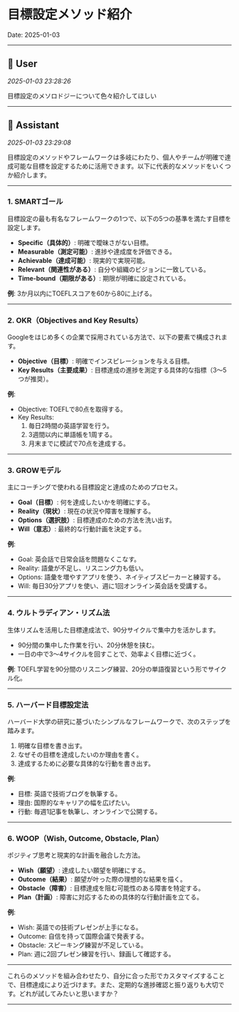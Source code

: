 # 目標設定メソッド紹介

Date: 2025-01-03

---

## 👤 User
*2025-01-03 23:28:26*

目標設定のメソロドジーについて色々紹介してほしい

---

## 🤖 Assistant
*2025-01-03 23:29:08*

目標設定のメソッドやフレームワークは多岐にわたり、個人やチームが明確で達成可能な目標を設定するために活用できます。以下に代表的なメソッドをいくつか紹介します。

---

### 1. **SMARTゴール**
目標設定の最も有名なフレームワークの1つで、以下の5つの基準を満たす目標を設定します。

- **Specific（具体的）**: 明確で曖昧さがない目標。
- **Measurable（測定可能）**: 進捗や達成度を評価できる。
- **Achievable（達成可能）**: 現実的で実現可能。
- **Relevant（関連性がある）**: 自分や組織のビジョンに一致している。
- **Time-bound（期限がある）**: 期限が明確に設定されている。

**例**: 3か月以内にTOEFLスコアを60から80に上げる。

---

### 2. **OKR（Objectives and Key Results）**
Googleをはじめ多くの企業で採用されている方法で、以下の要素で構成されます。

- **Objective（目標）**: 明確でインスピレーションを与える目標。
- **Key Results（主要成果）**: 目標達成の進捗を測定する具体的な指標（3〜5つが推奨）。

**例**:
- Objective: TOEFLで80点を取得する。
- Key Results:
  1. 毎日2時間の英語学習を行う。
  2. 3週間以内に単語帳を1周する。
  3. 月末までに模試で70点を達成する。

---

### 3. **GROWモデル**
主にコーチングで使われる目標設定と達成のためのプロセス。

- **Goal（目標）**: 何を達成したいかを明確にする。
- **Reality（現状）**: 現在の状況や障害を理解する。
- **Options（選択肢）**: 目標達成のための方法を洗い出す。
- **Will（意志）**: 最終的な行動計画を決定する。

**例**:
- Goal: 英会話で日常会話を問題なくこなす。
- Reality: 語彙が不足し、リスニング力も低い。
- Options: 語彙を増やすアプリを使う、ネイティブスピーカーと練習する。
- Will: 毎日30分アプリを使い、週に1回オンライン英会話を受講する。

---

### 4. **ウルトラディアン・リズム法**
生体リズムを活用した目標達成法で、90分サイクルで集中力を活かします。

- 90分間の集中した作業を行い、20分休憩を挟む。
- 一日の中で3〜4サイクルを回すことで、効率よく目標に近づく。

**例**: 
TOEFL学習を90分間のリスニング練習、20分の単語復習という形でサイクル化。

---

### 5. **ハーバード目標設定法**
ハーバード大学の研究に基づいたシンプルなフレームワークで、次のステップを踏みます。

1. 明確な目標を書き出す。
2. なぜその目標を達成したいのか理由を書く。
3. 達成するために必要な具体的な行動を書き出す。

**例**:
- 目標: 英語で技術ブログを執筆する。
- 理由: 国際的なキャリアの幅を広げたい。
- 行動: 毎週1記事を執筆し、オンラインで公開する。

---

### 6. **WOOP（Wish, Outcome, Obstacle, Plan）**
ポジティブ思考と現実的な計画を融合した方法。

- **Wish（願望）**: 達成したい願望を明確にする。
- **Outcome（結果）**: 願望が叶った際の理想的な結果を描く。
- **Obstacle（障害）**: 目標達成を阻む可能性のある障害を特定する。
- **Plan（計画）**: 障害に対応するための具体的な行動計画を立てる。

**例**:
- Wish: 英語での技術プレゼンが上手になる。
- Outcome: 自信を持って国際会議で発表する。
- Obstacle: スピーキング練習が不足している。
- Plan: 週に2回プレゼン練習を行い、録画して確認する。

---

これらのメソッドを組み合わせたり、自分に合った形でカスタマイズすることで、目標達成により近づけます。また、定期的な進捗確認と振り返りも大切です。どれが試してみたいと思いますか？

---

